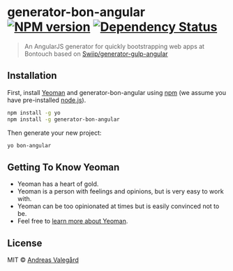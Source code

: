 # generator-bon-angular [![NPM version][npm-image]][npm-url] [![Dependency Status][daviddm-image]][daviddm-url]
> An AngularJS generator for quickly bootstrapping web apps at Bontouch based on [Swiip/generator-gulp-angular](https://github.com/Swiip/generator-gulp-angular/tree/v1.0.0)

## Installation

First, install [Yeoman](http://yeoman.io) and generator-bon-angular using [npm](https://www.npmjs.com/) (we assume you have pre-installed [node.js](https://nodejs.org/)).

```bash
npm install -g yo
npm install -g generator-bon-angular
```

Then generate your new project:

```bash
yo bon-angular
```

## Getting To Know Yeoman

 * Yeoman has a heart of gold.
 * Yeoman is a person with feelings and opinions, but is very easy to work with.
 * Yeoman can be too opinionated at times but is easily convinced not to be.
 * Feel free to [learn more about Yeoman](http://yeoman.io/).

## License

MIT © [Andreas Valegård]()


[npm-image]: https://badge.fury.io/js/generator-bon-angular.svg
[npm-url]: https://npmjs.org/package/generator-bon-angular
[daviddm-image]: https://david-dm.org/avale/generator-bon-angular.svg?theme=shields.io
[daviddm-url]: https://david-dm.org/avale/generator-bon-angular
